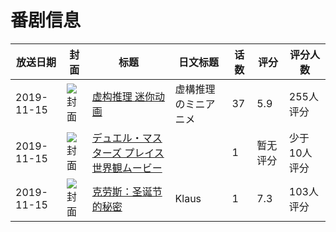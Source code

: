# 番剧信息

|放送日期|封面|标题|日文标题|话数|评分|评分人数|
|---|---|---|---|---|---|---|
|2019-11-15|![封面](https://lain.bgm.tv/pic/cover/c/be/4f/297088_9ioVd.jpg)|[虚构推理 迷你动画](https://bangumi.tv/subject/297088)|虚構推理 のミニアニメ|37|5.9|255人评分|
|2019-11-15|![封面](https://lain.bgm.tv/pic/cover/c/99/2b/417320_00JqQ.jpg)|[デュエル・マスターズ プレイス 世界観ムービー](https://bangumi.tv/subject/417320)||1|暂无评分|少于10人评分|
|2019-11-15|![封面](https://lain.bgm.tv/pic/cover/c/8b/af/294947_4ZSFs.jpg)|[克劳斯：圣诞节的秘密](https://bangumi.tv/subject/294947)|Klaus|1|7.3|103人评分|
